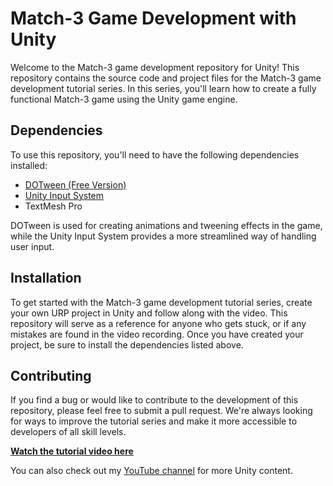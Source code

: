 # Match-3 Game Development with Unity

Welcome to the Match-3 game development repository for Unity! This repository contains the source code and project files for the Match-3 game development tutorial series. In this series, you'll learn how to create a fully functional Match-3 game using the Unity game engine.

## Dependencies

To use this repository, you'll need to have the following dependencies installed:

- [DOTween (Free Version)](https://assetstore.unity.com/packages/tools/animation/dotween-hotween-v2-27676)
- [Unity Input System](https://www.youtube.com/watch?v=wjJa6oYNg4Y)
- TextMesh Pro

DOTween is used for creating animations and tweening effects in the game, while the Unity Input System provides a more streamlined way of handling user input.

## Installation

To get started with the Match-3 game development tutorial series, create your own URP project in Unity and follow along with the video. This repository will serve as a reference for anyone who gets stuck, or if any mistakes are found in the video recording. Once you have created your project, be sure to install the dependencies listed above.

## Contributing

If you find a bug or would like to contribute to the development of this repository, please feel free to submit a pull request. We're always looking for ways to improve the tutorial series and make it more accessible to developers of all skill levels.

[**Watch the tutorial video here**](https://youtu.be/ErHEZ5YGQ5M)

You can also check out my [YouTube channel](https://www.youtube.com/@git-amend) for more Unity content.
